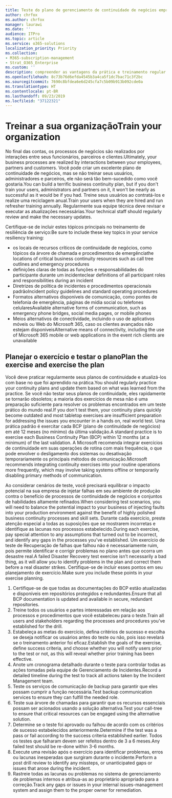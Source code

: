 ```yaml
---
title: Teste do plano de gerenciamento de continuidade de negócios empresariais e treinamento de usuário
author: chrfox
ms.author: chrfox
manager: laurawi
ms.date: ''
audience: ITPro
ms.topic: article
ms.service: o365-solutions
localization_priority: Priority
ms.collection:
- M365-subscription-management
- Strat_O365_Enterprise
ms.custom: ''
description: compreender as vantagens da prática e treinamento regular do seu plano de continuidade de negócios.
ms.openlocfilehash: 8c73b76d6efda4545b3a4ca5f1dc7bac71c3f2bc
ms.sourcegitcommit: 7690c8bfdea6e6d245cfa7c5b09b913b092cde0a
ms.translationtype: HT
ms.contentlocale: pt-BR
ms.lasthandoff: 09/23/2019
ms.locfileid: "37122321"
---
```

# <a name="train-your-organization"></a><span data-ttu-id="97c66-103">Treinar a sua organização</span><span class="sxs-lookup"><span data-stu-id="97c66-103">Train your organization</span></span>

<span data-ttu-id="97c66-104">No final das contas, os processos de negócios são realizados por interações entre seus funcionários, parceiros e clientes.</span><span class="sxs-lookup"><span data-stu-id="97c66-104">Ultimately, your business processes are realized by interactions between your employees, partners and customers.</span></span> <span data-ttu-id="97c66-105">Você pode criar um excelente plano de continuidade de negócios, mas se não treinar seus usuários, administradores e parceiros, ele não será tão bem-sucedido como você gostaria.</span><span class="sxs-lookup"><span data-stu-id="97c66-105">You can build a terrific business continuity plan, but if you don't train your users, administrators and partners on it, it won't be nearly as successful as it would be if you had.</span></span> <span data-ttu-id="97c66-106">Treine seus usuários ao contratá-los e realize uma reciclagem anual.</span><span class="sxs-lookup"><span data-stu-id="97c66-106">Train your users when they are hired and run refresher training annually.</span></span>
<span data-ttu-id="97c66-107">Regularmente sua equipe técnica deve revisar e executar as atualizações necessárias.</span><span class="sxs-lookup"><span data-stu-id="97c66-107">Your technical staff should regularly review and make the necessary updates.</span></span>

<span data-ttu-id="97c66-108">Certifique-se de incluir estes tópicos principais no treinamento de resiliência de serviço:</span><span class="sxs-lookup"><span data-stu-id="97c66-108">Be sure to include these key topics in your service resiliency training:</span></span>

- <span data-ttu-id="97c66-109">os locais de recursos críticos de continuidade de negócios, como tópicos da árvore de chamada e procedimentos de emergência</span><span class="sxs-lookup"><span data-stu-id="97c66-109">the locations of critical business continuity resources such as call tree outlines and emergency procedures</span></span>
- <span data-ttu-id="97c66-110">definições claras de todas as funções e responsabilidades do participante durante um incidente</span><span class="sxs-lookup"><span data-stu-id="97c66-110">clear definitions of all participant roles and responsibilities during an incident</span></span>
- <span data-ttu-id="97c66-111">Diretrizes de política de incidentes e procedimentos operacionais padrão</span><span class="sxs-lookup"><span data-stu-id="97c66-111">Incident policy guidelines and standard operating procedures</span></span>
- <span data-ttu-id="97c66-112">Formatos alternativos disponíveis de comunicação, como pontes de telefonia de emergência, páginas de mídia social ou telefones celulares</span><span class="sxs-lookup"><span data-stu-id="97c66-112">Available alternative forms of communication, such as emergency phone bridges, social media pages, or mobile phones</span></span>
- <span data-ttu-id="97c66-113">Meios alternativos de conectividade, incluindo o uso de aplicativos móveis ou Web do Microsoft 365, caso os clientes avançados não estejam disponíveis</span><span class="sxs-lookup"><span data-stu-id="97c66-113">Alternative means of connectivity, including the use of Microsoft 365 mobile or web applications in the event rich clients are unavailable</span></span>

## <a name="plan-the-exercise-and-exercise-the-plan"></a><span data-ttu-id="97c66-114">Planejar o exercício e testar o plano</span><span class="sxs-lookup"><span data-stu-id="97c66-114">Plan the exercise and exercise the plan</span></span>

<span data-ttu-id="97c66-115">Você deve praticar regularmente seus planos de continuidade e atualizá-los com base no que foi aprendido na prática.</span><span class="sxs-lookup"><span data-stu-id="97c66-115">You should regularly practice your continuity plans and update them based on what was learned from the practice.</span></span> <span data-ttu-id="97c66-116">Se você não testar seus planos de continuidade, eles rapidamente se tornarão obsoletos; a maioria dos exercícios de mesa não é uma preparação suficiente para resolver os problemas encontrados em um teste prático do mundo real.</span><span class="sxs-lookup"><span data-stu-id="97c66-116">If you don't test them, your continuity plans quickly become outdated and most tabletop exercises are insufficient preparation for addressing the issues you encounter in a hands on, real world test.</span></span> <span data-ttu-id="97c66-117">Uma prática padrão é exercitar cada BCP (plano de continuidade de negócios) em até 12 meses (no mínimo) da última validação.</span><span class="sxs-lookup"><span data-stu-id="97c66-117">A standard practice is to exercise each Business Continuity Plan (BCP) within 12 months (at a minimum) of the last validation.</span></span> <span data-ttu-id="97c66-118">A Microsoft recomenda integrar exercícios de continuidade em suas operações de rotina com mais frequência, o que pode envolver o desligamento dos sistemas ou desativação temporariamente os principais métodos de comunicação.</span><span class="sxs-lookup"><span data-stu-id="97c66-118">Microsoft recommends integrating continuity exercises into your routine operations more frequently, which may involve taking systems offline or temporarily disabling primary methods of communication.</span></span>  

<span data-ttu-id="97c66-119">Ao considerar cenários de teste, você precisará equilibrar o impacto potencial na sua empresa de injetar falhas em seu ambiente de produção contra o benefício de processos de continuidade de negócios e conjuntos de habilidades altamente refinados.</span><span class="sxs-lookup"><span data-stu-id="97c66-119">When considering test scenarios, you will need to balance the potential impact to your business of injecting faults into your production environment against the benefit of highly polished business continuity processes and skill sets.</span></span>
<span data-ttu-id="97c66-120">Durante cada exercício, preste atenção especial a todas as suposições que se mostrarem incorretas e identifique as lacunas nos processos estabelecido.</span><span class="sxs-lookup"><span data-stu-id="97c66-120">During each exercise, pay special attention to any assumptions that turned out to be incorrect, and identify any gaps in the processes you’ve established.</span></span> <span data-ttu-id="97c66-121">Um exercício de teste de Recuperação de falhas que falhou não é necessariamente ruim, pois permite identificar e corrigir problemas no plano antes que ocorra um desastre real.</span><span class="sxs-lookup"><span data-stu-id="97c66-121">A failed Disaster Recovery test exercise isn’t necessarily a bad thing, as it will allow you to identify problems in the plan and correct them before a real disaster strikes.</span></span> <span data-ttu-id="97c66-122">Certifique-se de incluir esses pontos em seu planejamento de exercício.</span><span class="sxs-lookup"><span data-stu-id="97c66-122">Make sure you include these points in your exercise planning.</span></span>

1. <span data-ttu-id="97c66-123">Certifique-se de que todas as documentações do BCP estão atualizadas e disponíveis em repositórios protegidos e redundantes.</span><span class="sxs-lookup"><span data-stu-id="97c66-123">Ensure that all BCP documentation is updated and available in secure, redundant repositories.</span></span>
2. <span data-ttu-id="97c66-124">Treine todos os usuários e partes interessadas em relação aos processos e procedimentos que você estabeleceu para o teste.</span><span class="sxs-lookup"><span data-stu-id="97c66-124">Train all users and stakeholders regarding the processes and procedures you’ve established for the drill.</span></span>
3. <span data-ttu-id="97c66-125">Estabeleça as metas do exercício, defina critérios de sucesso e escolha se deseja notificar os usuários antes do teste ou não, pois isso revelará se o treinamento anterior foi eficaz.</span><span class="sxs-lookup"><span data-stu-id="97c66-125">Establish the goals of the exercise, define success criteria, and choose whether you will notify users prior to the test or not, as this will reveal whether prior training has been effective.</span></span>
4. <span data-ttu-id="97c66-126">Anote um cronograma detalhado durante o teste para controlar todas as ações tomadas pela equipe de Gerenciamento de Incidentes.</span><span class="sxs-lookup"><span data-stu-id="97c66-126">Record a detailed timeline during the test to track all actions taken by the Incident Management team.</span></span>
5. <span data-ttu-id="97c66-127">Teste os serviços de comunicação de backup para garantir que eles possam cumprir a função necessária.</span><span class="sxs-lookup"><span data-stu-id="97c66-127">Test backup communication services to ensure they can fulfill the needed role.</span></span>
6. <span data-ttu-id="97c66-128">Teste sua árvore de chamadas para garantir que os recursos essenciais possam ser acionados usando a solução alternativa.</span><span class="sxs-lookup"><span data-stu-id="97c66-128">Test your call-tree to ensure that critical resources can be engaged using the alternative solution.</span></span>
7. <span data-ttu-id="97c66-129">Determine se o teste foi aprovado ou falhou de acordo com os critérios de sucesso estabelecidos anteriormente.</span><span class="sxs-lookup"><span data-stu-id="97c66-129">Determine if the test was a pass or fail according to the success criteria established earlier.</span></span> <span data-ttu-id="97c66-130">Todos os testes que falharam devem ser refeitos dentro de 3 a 6 meses.</span><span class="sxs-lookup"><span data-stu-id="97c66-130">Any failed test should be re-done within 3-6 months.</span></span>
8. <span data-ttu-id="97c66-131">Execute uma revisão após o exercício para identificar problemas, erros ou lacunas inesperadas que surgiram durante o incidente.</span><span class="sxs-lookup"><span data-stu-id="97c66-131">Perform a post drill review to identify any missteps, or unanticipated gaps or issues that arose during the incident.</span></span>
9. <span data-ttu-id="97c66-132">Rastreie todas as lacunas ou problemas no sistema de gerenciamento de problemas internos e atribua-as ao proprietário apropriado para a correção.</span><span class="sxs-lookup"><span data-stu-id="97c66-132">Track any gaps or issues in your internal issues-management system and assign them to the proper owner for remediation.</span></span>
